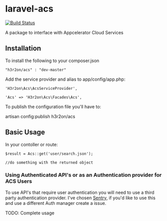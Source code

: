 # laravel-acs

[![Build Status](https://travis-ci.org/h3r2on/laravel-acs.svg?branch=master)](https://travis-ci.org/h3r2on/laravel-acs)

A package to interface with Appcelerator Cloud Services

## Installation

To install the following to your composer.json

    "h3r2on/acs" : "dev-master"

Add the service provider and alias to app/config/app.php:

    'H3r2on\Acs\AcsServiceProvider',
    
    'Acs' => 'H3r2on\Acs\Facades\Acs',

To publish the configuration file you'll have to:

   artisan config:publish h3r2on/acs


## Basic Usage

In your contoller or route:

    $result = Acs::get('user/search.json');

    //do something with the returned object

### Using Authenticated API's or as an Authentication provider for ACS Users

To use API's that require user authentication you will need to use a third party authentication provider. I've chosen [Sentry](https://cartalyst.com/manual/sentry), if you'd like to use this and use a different Auth manager create a issue.

TODO: Complete usage
